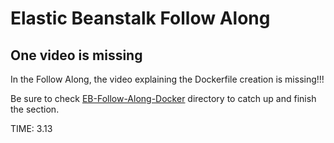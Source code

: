 # Elastic Beanstalk Follow Along

## One video is missing

In the Follow Along, the video explaining the Dockerfile creation is missing!!!

Be sure to check [EB-Follow-Along-Docker](https://github.com/ExamProCo/TheFreeAWSDeveloperAssociate/tree/master/EB-Follow-Along-Docker) directory to catch up and finish the section.

TIME: 3.13
